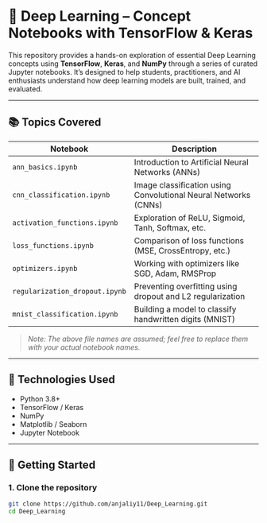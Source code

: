 # 🧠 Deep Learning – Concept Notebooks with TensorFlow & Keras

This repository provides a hands-on exploration of essential Deep Learning concepts using **TensorFlow**, **Keras**, and **NumPy** through a series of curated Jupyter notebooks. It’s designed to help students, practitioners, and AI enthusiasts understand how deep learning models are built, trained, and evaluated.

---

## 📚 Topics Covered

| Notebook | Description |
|----------|-------------|
| `ann_basics.ipynb` | Introduction to Artificial Neural Networks (ANNs) |
| `cnn_classification.ipynb` | Image classification using Convolutional Neural Networks (CNNs) |
| `activation_functions.ipynb` | Exploration of ReLU, Sigmoid, Tanh, Softmax, etc. |
| `loss_functions.ipynb` | Comparison of loss functions (MSE, CrossEntropy, etc.) |
| `optimizers.ipynb` | Working with optimizers like SGD, Adam, RMSProp |
| `regularization_dropout.ipynb` | Preventing overfitting using dropout and L2 regularization |
| `mnist_classification.ipynb` | Building a model to classify handwritten digits (MNIST) |

> _Note: The above file names are assumed; feel free to replace them with your actual notebook names._

---

## 🔧 Technologies Used

- Python 3.8+
- TensorFlow / Keras
- NumPy
- Matplotlib / Seaborn
- Jupyter Notebook

---

## 🚀 Getting Started

### 1. Clone the repository
```bash
git clone https://github.com/anjaliy11/Deep_Learning.git
cd Deep_Learning

